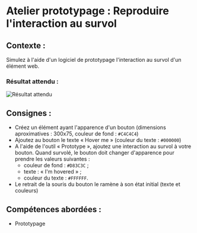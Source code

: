 # Atelier prototypage : Reproduire l'interaction au survol
## Contexte : 
Simulez à l'aide d'un logiciel de prototypage l'interaction au survol d'un élément web.

### Résultat attendu :
![Résultat attendu](https://github.com/Abardin-dev/Atelier/blob/main/Adobe/Adobe%20XD/Exercices/animations/medias/hover.gif)

## Consignes :
- Créez un élément ayant l'apparence d'un bouton (dimensions aproximatives : 300x75, couleur de fond : `#C4C4C4`)
- Ajoutez au bouton le texte « Hover me » (couleur du texte : `#000000`)
- A l'aide de l'outil « Prototype », ajoutez une interaction au survol à votre bouton. Quand survolé, le bouton doit changer d'apparence pour prendre les valeurs suivantes :
	+ couleur de fond : `#D83C3C` ;
	+ texte : « I'm hovered » ;
	+ couleur du texte : `#FFFFFF`.
- Le retrait de la souris du bouton le ramène à son état initial (texte et couleurs)

## Compétences abordées :
* Prototypage

